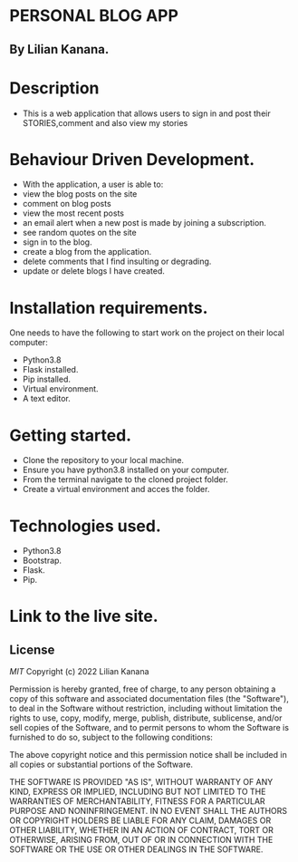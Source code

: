 # PERSONAL BLOG APP

## By Lilian Kanana.

# Description
* This is a web application that allows users to sign in and post their STORIES,comment and also view my stories

# Behaviour Driven Development.
* With the application, a user is able to:
 * view the blog posts on the site
* comment on blog posts
* view the most recent posts
* an email alert when a new post is made by joining a subscription.
* see random quotes on the site
 *  sign in to the blog.
  *  create a blog from the application.
 *  delete comments that I find insulting or degrading.
  *  update or delete blogs I have created.

# Installation requirements.
One needs to have the following to start work on the project on their local computer:
* Python3.8
* Flask installed.
* Pip installed.
* Virtual environment.
* A text editor.

# Getting started.
* Clone the repository to your local machine.
* Ensure you have python3.8 installed on your computer.
* From the terminal navigate to the cloned project folder.
* Create a virtual environment and acces the folder.


# Technologies used.
* Python3.8
* Bootstrap.
* Flask.
* Pip.

# Link to the live site.


## License
*MIT* Copyright (c) 2022 Lilian Kanana

Permission is hereby granted, free of charge, to any person obtaining a copy
of this software and associated documentation files (the "Software"), to deal
in the Software without restriction, including without limitation the rights
to use, copy, modify, merge, publish, distribute, sublicense, and/or sell
copies of the Software, and to permit persons to whom the Software is
furnished to do so, subject to the following conditions:

The above copyright notice and this permission notice shall be included in all
copies or substantial portions of the Software.

THE SOFTWARE IS PROVIDED "AS IS", WITHOUT WARRANTY OF ANY KIND, EXPRESS OR
IMPLIED, INCLUDING BUT NOT LIMITED TO THE WARRANTIES OF MERCHANTABILITY,
FITNESS FOR A PARTICULAR PURPOSE AND NONINFRINGEMENT. IN NO EVENT SHALL THE
AUTHORS OR COPYRIGHT HOLDERS BE LIABLE FOR ANY CLAIM, DAMAGES OR OTHER
LIABILITY, WHETHER IN AN ACTION OF CONTRACT, TORT OR OTHERWISE, ARISING FROM,
OUT OF OR IN CONNECTION WITH THE SOFTWARE OR THE USE OR OTHER DEALINGS IN THE
SOFTWARE.